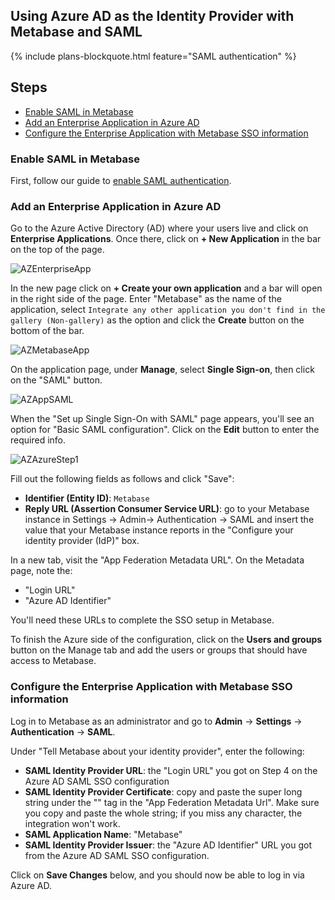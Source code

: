 ## Using Azure AD as the Identity Provider with Metabase and SAML

{% include plans-blockquote.html feature="SAML authentication" %}

## Steps

- [Enable SAML in Metabase](#enable-saml-in-metabase)
- [Add an Enterprise Application in Azure AD](#add-an-enterprise-application-in-azure-ad)
- [Configure the Enterprise Application with Metabase SSO information](#configure-the-enterprise-application-with-metabase-sso-information)

### Enable SAML in Metabase

First, follow our guide to [enable SAML authentication](authenticating-with-saml.html).

### Add an Enterprise Application in Azure AD

Go to the Azure Active Directory (AD) where your users live and click on **Enterprise Applications**. Once there, click on **+ New Application** in the bar on the top of the page.

![AZEnterpriseApp](images/saml-azure-ad-enterprise-app.png)

In the new page click on **+ Create your own application** and a bar will open in the right side of the page. Enter "Metabase" as the name of the application, select `Integrate any other application you don't find in the gallery (Non-gallery)` as the option and click the **Create** button on the bottom of the bar.

![AZMetabaseApp](images/saml-azure-ad-create.png)

On the application page, under **Manage**, select **Single Sign-on**, then click on the "SAML" button.

![AZAppSAML](images/saml-azure-app-saml.png)

When the "Set up Single Sign-On with SAML" page appears, you'll see an option for "Basic SAML configuration". Click on the **Edit** button to enter the required info.

![AZAzureStep1](images/saml-azure-step-1.png)

Fill out the following fields as follows and click "Save":
- **Identifier (Entity ID)**: `Metabase`
- **Reply URL (Assertion Consumer Service URL)**: go to your Metabase instance in Settings -> Admin-> Authentication -> SAML and insert the value that your Metabase instance reports in the "Configure your identity provider (IdP)" box.

In a new tab, visit the "App Federation Metadata URL". On the Metadata page, note the:

- "Login URL"
- "Azure AD Identifier" 

You'll need these URLs to complete the SSO setup in Metabase.

To finish the Azure side of the configuration, click on the **Users and groups** button on the Manage tab and add the users or groups that should have access to Metabase.

### Configure the Enterprise Application with Metabase SSO information

Log in to Metabase as an administrator and go to **Admin** -> **Settings** -> **Authentication** -> **SAML**.

Under "Tell Metabase about your identity provider", enter the following:

- **SAML Identity Provider URL**: the "Login URL" you got on Step 4 on the Azure AD SAML SSO configuration 
- **SAML Identity Provider Certificate**: copy and paste the super long string under the "<X509Certificate>" tag in the "App Federation Metadata Url". Make sure you copy and paste the whole string; if you miss any character, the integration won't work.
- **SAML Application Name**: "Metabase"
- **SAML Identity Provider Issuer**: the "Azure AD Identifier" URL you got from the Azure AD SAML SSO configuration.

Click on **Save Changes** below, and you should now be able to log in via Azure AD.
